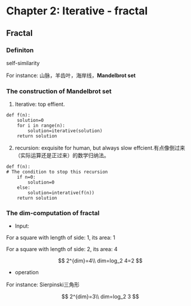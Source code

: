 # Chapter 2: Iterative - fractal

## Fractal

### Definiton

self-similarity

For instance: 山脉，羊齿叶，海岸线，**Mandelbrot set**

### The construction of Mandelbrot set

1. Iterative: top effient.

```
def f(n):
    solution=0
    for i in range(n):
        solution=iterative(solution)
    return solution
```

2. recursion: exquisite for human, but always slow effcient.有点像倒过来（实际运算还是正过来）的数学归纳法。

```
def f(n):
# The condition to stop this recursion
    if n=0:
        solution=0
    else:
        solution=interative(f(n))
    return solution
```

### The dim-computation of fractal

* Input:

For a square with length of side: 1, its area: 1

For a square with length of side: 2, its area: 4

$$
2^{dim}=4\\
dim=log_2 4=2
$$

* operation

For instance: Sierpinski三角形

$$
2^{dim}=3\\
dim=log_2 3
$$
